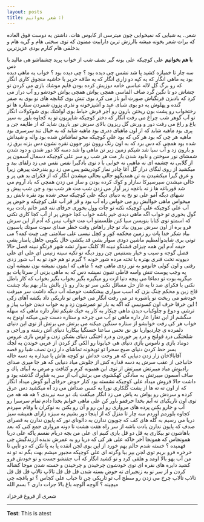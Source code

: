 ```yaml
---
layout: posts
title: شعر بخوانیم :)
---
```


شعر.. یه شبایی که نمیخوابی چون میترسی از کابوس هات، داشتن یه دوست فوق العاده که برات شعر بخونه میشه باارزش ترین داراییت
ممنون که توی سختی هام و گریه هام و بدخلقی هام کنارم بودی عزیزترین

 
  **با هم بخوانیم**
  علی كوچیكه
    علی بونه گیر
    نصف شب از خواب پرید 
    چشماشو هی مالید با دس   
    سه چار تا خمیازه كشید
    پا شد نشس
    چی دیده بود ؟
    چی دیده بود ؟
    خواب یه ماهی دیده بود
یه ماهی انگار كه یه كپه دو زاری
انگار كه یه طاقه حریر
با حاشیه منجوق كاری
 انگار كه رو برگ گل لاله عباسی
خامه دوزیش كرده بودن
قایم موشك بازی می كردن تو چشاش
دو تا نگین گرد صاف الماسی
همچی یواش
همچی یواش
خودشو رو آب دراز می كرد
كه بادبزن فرنگیاش
صورت آبو ناز می كرد
بوی تنش بوی كتابچه های نو
بوی یه صفر گنده و پهلوش یه دو
بوی شبای عید و آشپزخونه و نذری پزون
شمردن ستاره ها تو رختخواب رو پشت بون
ریختن بارون رو آجر فرش حیاط
بوی لواشك بوی شوكولات
انگار تو آب گوهر شب چراغ می رفت
انگار كه دختر كوچیكه شاپریون
تو یه كجاوه بلور
به سیر باغ و راغ می رفت
دور و ورش گل ریزون
بالای سرش نور بارون
شاید كه از طایفه جن و پری بود ماهیه
شاید كه از اون ماهیای ددری بود ماهیه
شاید كه یه خیال تند سرسری بود ماهیه
هر چی كه بود
هر كی كه بود
علی كوچیكه
محو تماشاش شده بود
واله و شیداش شده بود
 همچی كه دس برد كه به اون
رنگ روون
نور جوون
نقره نشون
دس بزنه
برق زد و بارون زد و آب سیا شد
شیكم زمین زیر تن ماهی وا شد
 دسه گلا دور شدن و دود شدن
شمشای نور سوختن و نابود شدن
باز مث هر شب رو سر علی كوچیكه
دسمال آسمون پر از گلابی
نه چشمه ای نه ماهیی نه خوابی
با د توی بادگیرا نفس نفس می زد
زلفای بید و میكشید
از روی لنگای دراز گل آغا
چادر نماز كودریشو پس می زد
رو بندرخت
پیرهن زیرا و عرق گیرا
 میكشیدن به تن همدیگهو حالی بحالی میشدن
انگار كه از فكرای بد
هی پر و خالی میشدن
سیرسیركا
سازار و كوك كرده بودن و ساز می زدن
همچی كه باد آروم می شد
قورباغه ها ز ته باغچه زیر آواز می زدن
شب مث هر شب بود و چن شب پیش و شبهای دیگه
آمو علی
تو نخ یه دنیای دیگه
علی كوچیكه
سحر شده بود
نقره نابش رو میخواس
ماهی خواابش رو می خواس
راه آب بود و قر قر آب
علی كوچیكه و حوض پر آب
علی كوچیكه
علی كوچیكه
نكنه تو جات وول بخوری
حرفای ننه قمر خانم
یادت بره گول بخوری
تو خواب اگه ماهی دیدی خیر باشه
خواب كجا حوض پر از آب كجا
كاری نكنی كه اسمتو
توی كتابا بنویسن
سیا كنن طلسمتو
آب مث خواب نیس كه آدم
از این سرش فرو بره
از اون سرش بیرون بیاد
 تو چار راهاش وقت خطر
صدای سوت سوتك پاسبون بیاد
شكر خدا پات رو زمین محكمه
كور و كچل نیسی علی سلامتی چی چیت كمه؟
می تونی بری شابدوالعظیم
ماشین دودی سوار بشی
 قد بكشی خال بكوبی
جاهل پامنار بشی
حیفه آدم این همه چیزای قشنگو نبینه
الا كلنگ سوار نشه
شهر فرنگو نبینه
فصل حالا فصل گوجه و سیب و خیار بستنیس
چن روز دیگه تو تكیه سینه زنیس
ای علی ای علی دیوونه
تخت فنری بهتره یا تخته مرده شور خونه ؟
گیرم تو هم خود تو به آب شور زدی
رفتی و اون كولی خانومو به تور زدی
ماهی چیه ؟ ماهی كه ایمون نمیشه نون نمیشه
اون یه وجب پوست تنش واسه فاطی تنبون نمیشه
 دس كه به ماهی بزنی از سرتا پات بو میگریه
بوت تو دماغا می پیچه
دنیا ازت رو میگیره
بگیر بخواب بگیر بخواب
كه كار باطل نكنی
با فكرای صد تا یه غاز
حل مسائل نكنی
سر تو بذار رو ناز بالش بذار بهم بیاد چشت
قاچ زین و محكم چنگ بزن كه اسب سواری پیشكشت
حوصله آب دیگه داشت سر میرفت
خودشو می ریخت تو پاشوره در می رفت
انگار می خواس تو تاریكی
داد بكشه آهای زكی !
این حرفا حرف اون كسونیس كه اگه
یه بار تو عمرشون زد و یه خواب دیدن
خواب پیاز و ترشی و دوغ و چلوكباب دیدن
ماهی چیكار به كار یه خیك شیكم تغار داره
ماهی كه سهله سگشم
از این تغارا عار داره
ماهی تو آب می چرخه و ستاره دست چین میكنه
اونوخ به خواب هر كی رفت
خوابشو از ستاره سنگین میكنه
می برتش می برتش
از توی این دنیای دلمرده ی چاردیواریا
نق نق نحس ساعتا خستگیا بیكاریا
دنیای آش رشته و وراجی و شلختگی
درد قولنج و درد پر خوردن و درد اختگی
دنیای بشكن زدن و لوس بازی
 عروس دوماد بازی و ناموس بازی
دنیای هی خیابونا رو الكی گز كردن
از عربی خوندن یه لچك بسر حظ كردن
دنیای صبح سحرا
تو توپخونه
تماشای دار زدن
نصف شبا
رو قصه آقابالاخان زار زدن
دنیایی كه هر وخت خداش
تو كوچه هاش پا میذاره
یه دسه خاله خانباجی از عقب سرش
یه دسه قداره كش از جلوش میاد
دنیایی كه هر جا میری
 صدای رادیوش میاد
میبرتش میبرتش از توی این همبونه كرم و كثافت و مرض
به آبیای پاك و صاف آسمون میبرتش
به سادگی كهكشوی می برتش
آب از سر یه شاپرك گذشته بود و داشت حالا فروش میداد
علی كوچیكه
نشسته بود كنار حوض
حرفای آبو گوش میداد
انگار كه از اون ته ته ها
از پشت گلكاری نورا یه كسی صداش می زد
آه میكشید
دس عرق كرده و سردش رو یواش به پاش می زد
انگار میگفت یك دو سه
نپریدی ؟ هه هه هه
من توی اون تاریكیای ته آبم بخدا
حرفمو باور كن علی
ماهی خوابم بخدا
دادم تمام سرسرا رو آب و جارو بكنن
پرده های مرواری رو
این رو و آن رو بكنن
به نوكران با وفام سپردم
كجاوه بلورمم آوردم
سه چار تا منزل كه از اینجا دور بشیم
به سبزه زارای همیشه سبز دریا می رسیم
به گله های كف كه چوپون ندارن
به دالونای نور كه پایون ندارن
به قصرای صدف كه پایون ندارن
یادت باشه از سر راه
هفت هشت تا دونه مرواری
جمع كنی كه بعد باهاشون تو بیكاری
یه قل دو قل بازی كنیم
ای علی من بچه دریام نفسم پاكه علی
دریا همونجاس كه همونجا آخر خاكه علی
هر كی كه دریا رو به عمرش ندیده
اززندگیش چی فهمیده ؟
خسته شدم حالم بهم خورد از این بوی لجن
انقده پا به پا نكن كه دو تایی
تا خرخره فرو بریم توی لجن
بپر بیا وگرنه ای علی كوچیكه
مجبور میشم بهت بگم نه تو نه من
آب یهو بالا اومد و هلفی كرد و تو كشید
انگار كه آب جفتشو جست و تو خودش فرو كشید
دایره های نقره ای
توی خودشون
چرخیدن و چرخیدن و خسته شدن
موجا كشاله كردن و از سر نو
به زنجیرای ته حوض بسته شدن
قل قل قل تالاپ تالاپ
قل قل قل تالاپ تالاپ
چرخ می زدن رو سطح آب
تو تاریكی چن تا حباب
علی كجاس ؟
تو باغچه
چی میچینه ؟
آلوچه
آلوچه باغ بالا
جرات داری ؟ بسم الله


شعری از فروغ فرخزاد






---
**Test**: This is atest
